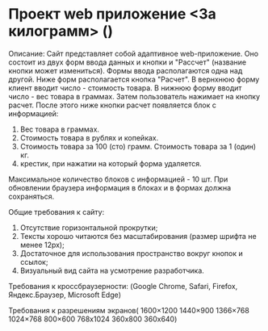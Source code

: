 
# Проект web приложение <За килограмм> (<Per kilogram>)

Описание: Сайт представляет собой адаптивное web-приложение. Оно состоит из двух форм ввода данных и кнопки 
и "Рассчет" (название кнопки может измениться). Формы ввода располагаются одна над другой. Ниже форм располагается кнопка "Расчет". В вернхнюю форму клиент вводит число - стоимость товара. В нижнюю форму вводит число - вес товара в граммах. Затем пользователь нажимает на кнопку расчет. После этого ниже кнопки расчет появляется блок с информацией:    
  1. Вес товара в граммах. 
  2. Стоимость товара в рублях и копейках. 
  3. Стоимость товара за 100 (сто) грамм. Стоимость товара за 1 (один) кг. 
  4. крестик, при нажатии на который форма удаляется.

Максимальное количество блоков с информацией - 10 шт. При обновлении браузера информация в блоках и в формах 
должна сохраняться. 

  Общие требования к сайту: 
  1. Отсутствие горизонтальной прокрутки;
  2. Тексты хорошо читаются без масштабирования (размер шрифта не менее 12px);
  3. Достаточное для использования пространство вокруг кнопок и ссылок;
  4. Визуальный вид сайта на усмотрение разработчика.

Требования к кроссбраузерности: (Google Chrome, Safari, Firefox,	Яндекс.Браузер,	Microsoft Edge)

Требования к разрешениям экранов( 1600×1200	1440×900	1366×768	1024×768	800×600 768x1024 360x800 360x640)

